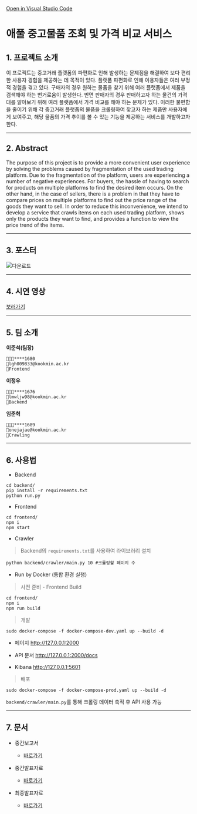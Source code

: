 [Open in Visual Studio Code](https://classroom.github.com/online_ide?assignment_repo_id=7073047&assignment_repo_type=AssignmentRepo)

# 애풀 중고물품 조회 및 가격 비교 서비스

## 1. 프로젝트 소개

이 프로젝트는 중고거래 플랫폼의 파편화로 인해 발생하는 문제점을 해결하여 보다 편리한 사용자 경험을 제공하는 데 목적이 있다. 플랫폼 파편화로 인해 이용자들은 여러 부정적 경험을 겪고 있다. 구매자의 경우 원하는 물품을 찾기 위해 여러 플랫폼에서 제품을 검색해야 하는 번거로움이 발생한다. 반면 판매자의 경우 판매하고자 하는 물건의 가격대를 알아보기 위해 여러 플랫폼에서 가격 비교를 해야 하는 문제가 있다. 이러한 불편함을 줄이기 위해 각 중고거래 플랫폼의 물품을 크롤링하여 찾고자 하는 제품만 사용자에게 보여주고, 해당 물품의 가격 추이를 볼 수 있는 기능을 제공하는 서비스를 개발하고자 한다.

---

## 2. Abstract

The purpose of this project is to provide a more convenient user experience by solving the problems caused by fragmentation of the used trading platform. Due to the fragmentation of the platform, users are experiencing a number of negative experiences. For buyers, the hassle of having to search for products on multiple platforms to find the desired item occurs. On the other hand, in the case of sellers, there is a problem in that they have to compare prices on multiple platforms to find out the price range of the goods they want to sell. In order to reduce this inconvenience, we intend to develop a service that crawls items on each used trading platform, shows only the products they want to find, and provides a function to view the price trend of the items.

---

## 3. 포스터

![다운로드](https://user-images.githubusercontent.com/26023759/170633046-2f6d6ff1-4e58-4022-8e9b-6b48156bffa5.png)

---

## 4. 시연 영상

[보러가기](https://www.youtube.com/watch?v=_poqCcyFmUc&feature=emb_title)

---

## 5. 팀 소개

**이준석(팀장)**

```
👨🏻‍💻****1680
📧lgh009833@kookmin.ac.kr
🔨Frontend
```

**이정우**

```
👨🏻‍💻****1676
📧lmwljw98@kookmin.ac.kr
🔨Backend
```

**임준혁**

```
👨🏻‍💻****1689
📧onejajae@kookmin.ac.kr
🔨Crawling
```

---

## 6. 사용법

- Backend

```
cd backend/
pip install -r requirements.txt
python run.py
```

- Frontend

```
cd frontend/
npm i
npm start
```

- Crawler
> Backend의 `requirements.txt`를 사용하여 라이브러리 설치
```
python backend/crawler/main.py 10 #크롤링할 페이지 수 
```

- Run by Docker (통합 환경 실행)
> 사전 준비 - Frontend Build
```
cd frontend/
npm i
npm run build
```

> 개발
```
sudo docker-compose -f docker-compose-dev.yaml up --build -d
```
* 페이지
http://127.0.0.1:2000

* API 문서
http://127.0.0.1:2000/docs

* Kibana
http://127.0.0.1:5601

> 배포
```
sudo docker-compose -f docker-compose-prod.yaml up --build -d
```
`backend/crawler/main.py`를 통해 크롤링 데이터 축적 후 API 사용 가능

---

## 7. 문서

- 중간보고서

  - [바로가기](https://github.com/kookmin-sw/capstone-2022-14/blob/master/docs/팀14-중간보고서.pdf)

- 중간발표자료

  - [바로가기](https://github.com/kookmin-sw/capstone-2022-14/blob/master/docs/팀14-중간발표자료.pdf)

- 최종발표자료

  - [바로가기](https://github.com/kookmin-sw/capstone-2022-14/blob/master/docs/팀14-최종발표자료.pdf)
